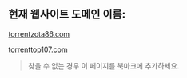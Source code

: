 ## 현재 웹사이트 도메인 이름:

[torrentzota86.com](https://torrentzota86.com)

[torrenttop107.com](https://torrenttop107.com)


> 찾을 수 없는 경우 이 페이지를 북마크에 추가하세요.
